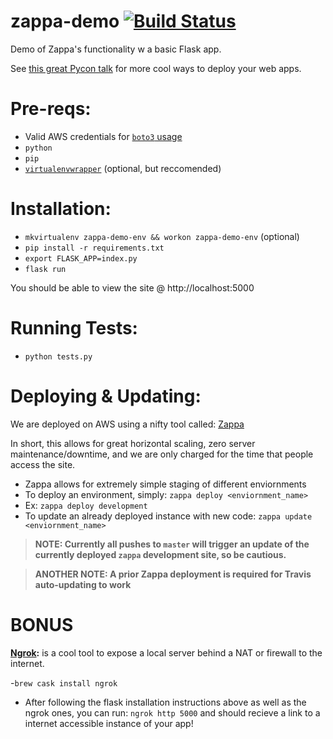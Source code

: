 # zappa-demo [![Build Status](https://travis-ci.org/scottx611x/zappa-demo.svg?branch=master)](https://travis-ci.org/scottx611x/zappa-demo)

Demo of Zappa's functionality w a basic Flask app.

See [this great Pycon talk](https://www.youtube.com/watch?v=vGphzPLemZE) for more cool ways to deploy your web apps.

# Pre-reqs:
- Valid AWS credentials for [`boto3` usage](http://boto3.readthedocs.io/en/latest/guide/configuration.html#configuring-credentials)
- `python`
- `pip`
- [`virtualenvwrapper`](https://virtualenvwrapper.readthedocs.io/en/latest/install.html#installation) (optional, but reccomended)

# Installation:
- `mkvirtualenv zappa-demo-env && workon zappa-demo-env` (optional)
- `pip install -r requirements.txt`
- `export FLASK_APP=index.py`
- `flask run`

You should be able to view the site @ http://localhost:5000

# Running Tests:
- `python tests.py`

# Deploying & Updating:
We are deployed on AWS using a nifty tool called: [Zappa](https://github.com/Miserlou/Zappa) 

In short, this allows for great horizontal scaling, zero server maintenance/downtime, and we are only charged for the time that people access the site.

- Zappa allows for extremely simple staging of different enviornments
- To deploy an environment, simply: `zappa deploy <enviornment_name>`
- Ex: `zappa deploy development`
- To update an already deployed instance with new code: `zappa update <enviornment_name>`

> **NOTE: Currently all pushes to `master` will trigger an update of the currently deployed `zappa` development site, so be cautious.**

> **ANOTHER NOTE: A prior Zappa deployment is required for Travis auto-updating to work**

# **BONUS**
**[Ngrok](https://ngrok.com/):** is a cool tool to expose a local server behind a NAT or firewall to the internet.

-`brew cask install ngrok`
- After following the flask installation instructions above as well as the ngrok ones, you can run:
  `ngrok http 5000`
  and should recieve a link to a internet accessible instance of your app!
